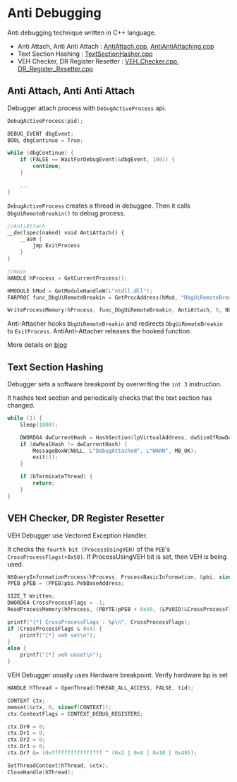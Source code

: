 # Anti Debugging

Anti debugging technique written in C++ language.

- Anti Attach, Anti Anti Attach : [AntiAttach.cpp](https://github.com/revsic/AntiDebugging/blob/master/AntiAttach.cpp), [AntiAntiAttaching.cpp](https://github.com/revsic/AntiDebugging/blob/master/AntiAntiAttach.cpp)
- Text Section Hashing : [TextSectionHasher.cpp](https://github.com/revsic/AntiDebugging/blob/master/TextSectionHasher.cpp)
- VEH Checker, DR Register Resetter : [VEH_Checker.cpp](https://github.com/revsic/AntiDebugging/blob/master/VEH_Checker.cpp), [DR_Register_Resetter.cpp](https://github.com/revsic/AntiDebugging/blob/master/DR_Register_Resetter.cpp)

## Anti Attach, Anti Anti Attach

Debugger attach process with `DebugActiveProcess` api.

```cpp
DebugActiveProcess(pid);

DEBUG_EVENT dbgEvent;
BOOL dbgContinue = True;

while (dbgContinue) {
    if (FALSE == WaitForDebugEvent(&dbgEvent, 100)) {
        continue;
    }

    ...
}
```

`DebugActiveProcess` creates a thread in debuggee. Then it calls `DbgUiRemoteBreakin()` to debug process.

```cpp
//AntiAttach
__declspec(naked) void AntiAttach() {
    __asm {
		jmp ExitProcess
	}
}

//main
HANDLE hProcess = GetCurrentProcess();

HMODULE hMod = GetModuleHandleW(L"ntdll.dll");
FARPROC func_DbgUiRemoteBreakin = GetProcAddress(hMod, "DbgUiRemoteBreakin");

WriteProcessMemory(hProcess, func_DbgUiRemoteBreakin, AntiAttach, 6, NULL);
```

Anti-Attacher hooks `DbgUiRemoteBreakin` and redirects `DbgUiRemoteBreakin` to `ExitProcess`. AntiAnti-Attacher releases the hooked function.

More details on [blog](http://revsic.tistory.com/31)

## Text Section Hashing

Debugger sets a software breakpoint by overwriting the `int 3` instruction.

It hashes text section and periodically checks that the text section has changed.

```cpp
while (1) {
	Sleep(1000);

	DWORD64 dwCurrentHash = HashSection(lpVirtualAddress, dwSizeOfRawData);
	if (dwRealHash != dwCurrentHash) {
		MessageBoxW(NULL, L"DebugAttached", L"WARN", MB_OK);
		exit(1);
	}

	if (bTerminateThread) {
		return;
	}
}
```

## VEH Checker, DR Register Resetter

VEH Debugger use Vectored Exception Handler. 

It checks the `fourth bit (ProcessUsingVEH)` of the `PEB`'s `CrossProcessFlags(+0x50)`. If ProcessUsingVEH bit is set, then VEH is being used.

```cpp
NtQueryInformationProcess(hProcess, ProcessBasicInformation, &pbi, sizeof(pbi), &ReturnLength);
PPEB pPEB = (PPEB)pbi.PebBaseAddress;

SIZE_T Written;
DWORD64 CrossProcessFlags = -1;
ReadProcessMemory(hProcess, (PBYTE)pPEB + 0x50, (LPVOID)&CrossProcessFlags, sizeof(DWORD64), &Written);

printf("[*] CrossProcessFlags : %p\n", CrossProcessFlags);
if (CrossProcessFlags & 0x4) {
	printf("[*] veh set\n");
}
else {
	printf("[*] veh unset\n");
}
```

VEH Debugger usually uses Hardware breakpoint. Verify hardware bp is set

```cpp
HANDLE hThread = OpenThread(THREAD_ALL_ACCESS, FALSE, tid);

CONTEXT ctx;
memset(&ctx, 0, sizeof(CONTEXT));
ctx.ContextFlags = CONTEXT_DEBUG_REGISTERS;

ctx.Dr0 = 0;
ctx.Dr1 = 0;
ctx.Dr2 = 0;
ctx.Dr3 = 0;
ctx.Dr7 &= (0xffffffffffffffff ^ (0x1 | 0x4 | 0x10 | 0x40));

SetThreadContext(hThread, &ctx);
CloseHandle(hThread);
```

